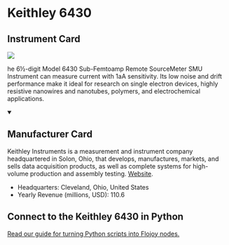 
# Keithley 6430

## Instrument Card

<img src="https://v5.airtableusercontent.com/v1/19/19/1691539200000/rDW_dKruduPjYngWcVKLXA/WfDua0xbzvChNw8mlmVM5y1WpeCtNOfU14nUjiUPPnnjka2xfs22zADsJt5sip3hmWpHbL5MYhxyzjYcOP5MLRSd4_nD_2nBoF4cHYPwWwePDWgpNqUiFd0zQWI_yxO6/Gxg7zNAGoTm1gqJUuIzd84flRr7dW6f4aJpJwzL4sQk"/>
<p>he 6½-digit Model 6430 Sub-Femtoamp Remote SourceMeter SMU Instrument can measure current with 1aA sensitivity. Its low noise and drift performance make it ideal for research on single electron devices, highly resistive nanowires and nanotubes, polymers, and electrochemical applications.</p>

<details open>
<summary><h2>Manufacturer Card</h2></summary>

Keithley Instruments is a measurement and instrument company headquartered in Solon, Ohio, that develops, manufactures, markets, and sells data acquisition products, as well as complete systems for high-volume production and assembly testing. <a href="https://www.tek.com/en">Website</a>.

<ul>
  <li>Headquarters: Cleveland, Ohio, United States</li>
  <li>Yearly Revenue (millions, USD): 110.6</li>
</ul>
</details>

## Connect to the Keithley 6430 in Python

[Read our guide for turning Python scripts into Flojoy nodes.](https://docs.flojoy.ai/custom-nodes/creating-custom-node/)


